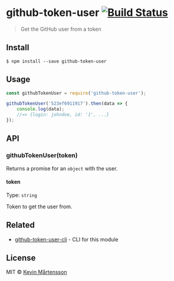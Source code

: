 # github-token-user [![Build Status](https://travis-ci.org/kevva/github-token-user.svg?branch=master)](https://travis-ci.org/kevva/github-token-user)

> Get the GitHub user from a token


## Install

```
$ npm install --save github-token-user
```


## Usage

```js
const githubTokenUser = require('github-token-user');

githubTokenUser('523ef6911917').then(data => {
	console.log(data);
	//=> {login: johndoe, id: '1', ...}
});
```

## API

### githubTokenUser(token)

Returns a promise for an `object` with the user.

#### token

Type: `string`

Token to get the user from.


## Related

* [github-token-user-cli](https://github.com/kevva/github-token-user-cli) - CLI for this module


## License

MIT © [Kevin Mårtensson](https://github.com/kevva)
